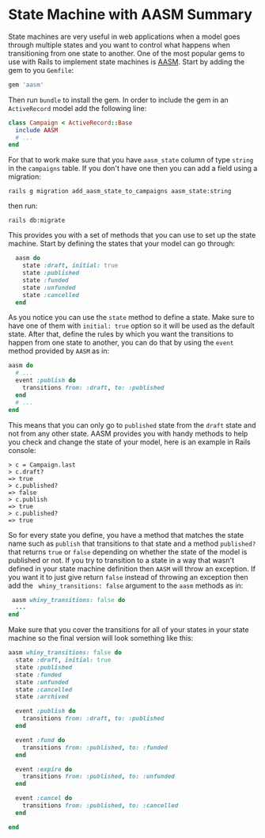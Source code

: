 # State Machine with AASM Summary
State machines are very useful in web applications when a model goes through multiple states and you want to control what happens when transitioning from one state to another. One of the most popular gems to use with Rails to implement state machines is [AASM](https://github.com/aasm/aasm). Start by adding the gem to you `Gemfile`:
```ruby
gem 'aasm'
```
Then run `bundle` to install the gem. In order to include the gem in an `ActiveRecord` model add the following line:
```ruby
class Campaign < ActiveRecord::Base
  include AASM
  # ...
end
```
For that to work make sure that you have `aasm_state` column of type `string` in the `campaigns` table. If you don't have one then you can add a field using a migration:
```shell
rails g migration add_aasm_state_to_campaigns aasm_state:string
```
then run:
```
rails db:migrate
```
This provides you with a set of methods that you can use to set up the state machine. Start by defining the states that your model can go through:
```ruby
  aasm do
    state :draft, initial: true
    state :published
    state :funded
    state :unfunded
    state :cancelled
  end
```
As you notice you can use the `state` method to define a state. Make sure to have one of them with `initial: true` option so it will be used as the default state. After that, define the rules by which you want the transitions to happen from one state to another, you can do that by using the `event` method provided by `AASM` as in:
```ruby
aasm do
  # ...
  event :publish do
    transitions from: :draft, to: :published
  end
  # ...
end
```
This means that you can only go to `published` state from the `draft` state and not from any other state. AASM provides you with handy methods to help you check and change the state of your model, here is an example in Rails console:
```irb
> c = Campaign.last
> c.draft?
=> true
> c.published?
=> false
> c.publish
=> true
> c.published?
=> true
```
So for every state you define, you have a method that matches the state name such as `publish` that transitions to that state and a method `published?` that returns `true` or `false` depending on whether the state of the model is published or not.
If you try to transition to a state in a way that wasn't defined in your state machine definition then `AASM` will throw an exception. If you want it to just give return `false` instead of throwing an exception then add the ` whiny_transitions: false` argument to the `aasm` methods as in:
```ruby
 aasm whiny_transitions: false do
  ...
end
```
Make sure that you cover the transitions for all of your states in your state machine so the final version will look something like this:
```ruby
aasm whiny_transitions: false do
  state :draft, initial: true
  state :published
  state :funded
  state :unfunded
  state :cancelled
  state :archived

  event :publish do
    transitions from: :draft, to: :published
  end

  event :fund do
    transitions from: :published, to: :funded
  end

  event :expire do
    transitions from: :published, to: :unfunded
  end

  event :cancel do
    transitions from: :published, to: :cancelled
  end

end
```
